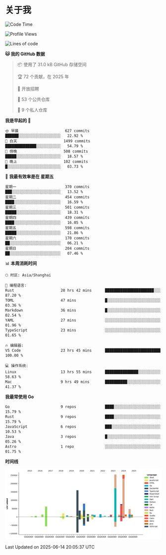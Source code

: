 # 关于我

<!--START_SECTION:waka-->
![Code Time](http://img.shields.io/badge/Code%20Time-3%2C877%20hrs%2028%20mins-blue)

![Profile Views](http://img.shields.io/badge/%E4%B8%AA%E4%BA%BA%E8%B5%84%E6%96%99%E8%A7%82%E7%9C%8B%E6%AC%A1%E6%95%B0-0-blue)

![Lines of code](https://img.shields.io/badge/%E4%BB%8E%E3%80%8CHello%20World%E3%80%8D%E8%B5%B7%E6%88%91%E5%B7%B2%E7%BB%8F%E5%86%99%E4%BA%86-1.1%20million%20%E8%A1%8C%E4%BB%A3%E7%A0%81-blue)

**🐱 我的 GitHub 数据** 

> 📦  使用了 31.0 kB GitHub 存储空间 
 > 
> 🏆 72 个贡献，在 2025 年
 > 
> 💼 开放招聘
 > 
> 📜 53 个公共仓库 
 > 
> 🔑 9 个私人仓库 
 > 
**我是早起的 🐤** 

```text
🌞 早晨                     627 commits         ██████░░░░░░░░░░░░░░░░░░░   22.92 % 
🌆 白天                     1499 commits        ██████████████░░░░░░░░░░░   54.79 % 
🌃 傍晚                     508 commits         █████░░░░░░░░░░░░░░░░░░░░   18.57 % 
🌙 晚上                     102 commits         █░░░░░░░░░░░░░░░░░░░░░░░░   03.73 % 
```
📅 **我最有效率是在 星期五** 

```text
星期一                      370 commits         ███░░░░░░░░░░░░░░░░░░░░░░   13.52 % 
星期二                      454 commits         ████░░░░░░░░░░░░░░░░░░░░░   16.59 % 
星期三                      501 commits         █████░░░░░░░░░░░░░░░░░░░░   18.31 % 
星期四                      439 commits         ████░░░░░░░░░░░░░░░░░░░░░   16.05 % 
星期五                      598 commits         █████░░░░░░░░░░░░░░░░░░░░   21.86 % 
星期六                      170 commits         ██░░░░░░░░░░░░░░░░░░░░░░░   06.21 % 
星期日                      204 commits         ██░░░░░░░░░░░░░░░░░░░░░░░   07.46 % 
```


📊 **本周消耗时间** 

```text
🕑︎ 时区: Asia/Shanghai

💬 编程语言: 
Rust                     20 hrs 42 mins      ██████████████████████░░░   87.20 % 
TOML                     47 mins             █░░░░░░░░░░░░░░░░░░░░░░░░   03.36 % 
Markdown                 36 mins             █░░░░░░░░░░░░░░░░░░░░░░░░   02.54 % 
YAML                     27 mins             ░░░░░░░░░░░░░░░░░░░░░░░░░   01.96 % 
TypeScript               23 mins             ░░░░░░░░░░░░░░░░░░░░░░░░░   01.65 % 

🔥 编辑器: 
VS Code                  23 hrs 45 mins      █████████████████████████   100.00 % 

💻 操作系统: 
Linux                    13 hrs 55 mins      ███████████████░░░░░░░░░░   58.63 % 
Mac                      9 hrs 49 mins       ██████████░░░░░░░░░░░░░░░   41.37 % 
```

**我最常使用 Go** 

```text
Go                       9 repos             ████░░░░░░░░░░░░░░░░░░░░░   15.79 % 
Rust                     9 repos             ████░░░░░░░░░░░░░░░░░░░░░   15.79 % 
JavaScript               6 repos             ███░░░░░░░░░░░░░░░░░░░░░░   10.53 % 
Java                     3 repos             █░░░░░░░░░░░░░░░░░░░░░░░░   05.26 % 
Astro                    1 repo              ░░░░░░░░░░░░░░░░░░░░░░░░░   01.75 % 
```



**时间线**

![Lines of Code chart](https://raw.githubusercontent.com/catusax/catusax/master/assets/bar_graph.png)


 Last Updated on 2025-06-14 20:05:37 UTC
<!--END_SECTION:waka-->
